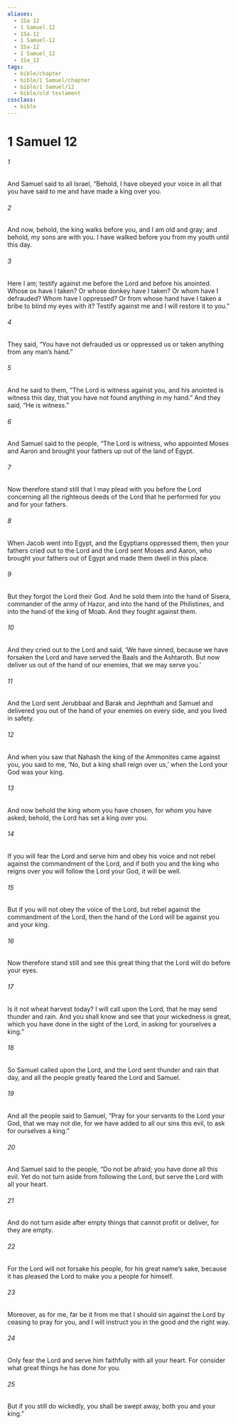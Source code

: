 ```yaml
---
aliases:
  - 1Sa 12
  - 1 Samuel.12
  - 1Sa.12
  - 1 Samuel-12
  - 1Sa-12
  - 1 Samuel_12
  - 1Sa_12
tags:
  - bible/chapter
  - bible/1 Samuel/chapter
  - bible/1 Samuel/12
  - bible/old testament
cssclass:
  - bible
---
```


# 1 Samuel 12

###### 1
And Samuel said to all Israel, “Behold, I have obeyed your voice in all that you have said to me and have made a king over you.
###### 2
And now, behold, the king walks before you, and I am old and gray; and behold, my sons are with you. I have walked before you from my youth until this day.
###### 3
Here I am; testify against me before the Lord and before his anointed. Whose ox have I taken? Or whose donkey have I taken? Or whom have I defrauded? Whom have I oppressed? Or from whose hand have I taken a bribe to blind my eyes with it? Testify against me and I will restore it to you.”
###### 4
They said, “You have not defrauded us or oppressed us or taken anything from any man’s hand.”
###### 5
And he said to them, “The Lord is witness against you, and his anointed is witness this day, that you have not found anything in my hand.” And they said, “He is witness.”
###### 6
And Samuel said to the people, “The Lord is witness, who appointed Moses and Aaron and brought your fathers up out of the land of Egypt.
###### 7
Now therefore stand still that I may plead with you before the Lord concerning all the righteous deeds of the Lord that he performed for you and for your fathers.
###### 8
When Jacob went into Egypt, and the Egyptians oppressed them,  then your fathers cried out to the Lord and the Lord sent Moses and Aaron, who brought your fathers out of Egypt and made them dwell in this place.
###### 9
But they forgot the Lord their God. And he sold them into the hand of Sisera, commander of the army of Hazor,  and into the hand of the Philistines, and into the hand of the king of Moab. And they fought against them.
###### 10
And they cried out to the Lord and said, ‘We have sinned, because we have forsaken the Lord  and have served the Baals and the Ashtaroth. But now deliver us out of the hand of our enemies, that we may serve you.’
###### 11
And the Lord sent Jerubbaal and Barak  and Jephthah and Samuel and delivered you out of the hand of your enemies on every side, and you lived in safety.
###### 12
And when you saw that Nahash the king of the Ammonites came against you, you said to me, ‘No, but a king shall reign over us,’ when the Lord your God was your king.
###### 13
And now behold the king whom you have chosen, for whom you have asked; behold, the Lord has set a king over you.
###### 14
If you will fear the Lord and serve him and obey his voice and not rebel against the commandment of the Lord, and if both you and the king who reigns over you will follow the Lord your God, it will be well.
###### 15
But if you will not obey the voice of the Lord, but rebel against the commandment of the Lord, then the hand of the Lord will be against you and your king.
###### 16
Now therefore stand still and see this great thing that the Lord will do before your eyes.
###### 17
Is it not wheat harvest today? I will call upon the Lord, that he may send thunder and rain. And you shall know and see that your wickedness is great, which you have done in the sight of the Lord, in asking for yourselves a king.”
###### 18
So Samuel called upon the Lord, and the Lord sent thunder and rain that day, and all the people greatly feared the Lord and Samuel.
###### 19
And all the people said to Samuel, “Pray for your servants to the Lord your God, that we may not die, for we have added to all our sins this evil, to ask for ourselves a king.”
###### 20
And Samuel said to the people, “Do not be afraid; you have done all this evil. Yet do not turn aside from following the Lord, but serve the Lord with all your heart.
###### 21
And do not turn aside after empty things that cannot profit or deliver, for they are empty.
###### 22
For the Lord will not forsake his people, for his great name’s sake, because it has pleased the Lord to make you a people for himself.
###### 23
Moreover, as for me, far be it from me that I should sin against the Lord by ceasing to pray for you, and I will instruct you in the good and the right way.
###### 24
Only fear the Lord and serve him faithfully with all your heart. For consider what great things he has done for you.
###### 25
But if you still do wickedly, you shall be swept away, both you and your king.”


